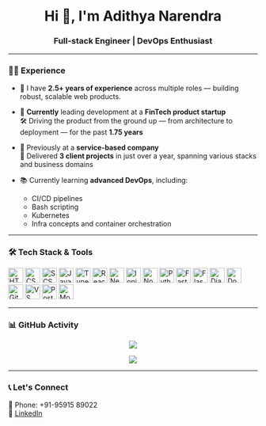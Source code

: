 <h1 align="center">Hi 👋, I'm Adithya Narendra</h1>
<h3 align="center">Full-stack Engineer | DevOps Enthusiast</h3>

---

### 👨‍💼 Experience

- 🧠 I have **2.5+ years of experience** across multiple roles — building robust, scalable web products.

- 💼 **Currently** leading development at a **FinTech product startup**  
  🛠 Driving the product from the ground up — from architecture to deployment — for the past **1.75 years**

- 🔁 Previously at a **service-based company**  
  🚀 Delivered **3 client projects** in just over a year, spanning various stacks and business domains

- 📚 Currently learning **advanced DevOps**, including:
  - CI/CD pipelines  
  - Bash scripting  
  - Kubernetes  
  - Infra concepts and container orchestration

---

### 🛠️ Tech Stack & Tools

<p align="left">
  <!-- Languages -->
  <img src="https://cdn.jsdelivr.net/gh/devicons/devicon/icons/html5/html5-original.svg" height="30" alt="HTML" />
  <img src="https://cdn.jsdelivr.net/gh/devicons/devicon/icons/css3/css3-original.svg" height="30" alt="CSS" />
  <img src="https://cdn.jsdelivr.net/gh/devicons/devicon/icons/sass/sass-original.svg" height="30" alt="SCSS" />
  <img src="https://cdn.jsdelivr.net/gh/devicons/devicon/icons/javascript/javascript-original.svg" height="30" alt="JavaScript" />
  <img src="https://cdn.jsdelivr.net/gh/devicons/devicon/icons/typescript/typescript-original.svg" height="30" alt="TypeScript" />

  <!-- Frameworks -->
  <img src="https://cdn.jsdelivr.net/gh/devicons/devicon/icons/react/react-original.svg" height="30" alt="React" />
  <img src="https://cdn.jsdelivr.net/gh/devicons/devicon/icons/nextjs/nextjs-original.svg" height="30" alt="Next.js" />
  <img src="https://cdn.jsdelivr.net/gh/devicons/devicon/icons/ionic/ionic-original.svg" height="30" alt="Ionic" />
  <img src="https://cdn.jsdelivr.net/gh/devicons/devicon/icons/nodejs/nodejs-original.svg" height="30" alt="Node.js" />

  <!-- Backend -->
  <img src="https://cdn.jsdelivr.net/gh/devicons/devicon/icons/python/python-original.svg" height="30" alt="Python" />
  <img src="https://cdn.jsdelivr.net/gh/devicons/devicon/icons/fastapi/fastapi-original.svg" height="30" alt="FastAPI" />
  <img src="https://cdn.jsdelivr.net/gh/devicons/devicon/icons/flask/flask-original.svg" height="30" alt="Flask" />
  <img src="https://cdn.jsdelivr.net/gh/devicons/devicon/icons/django/django-plain.svg" height="30" alt="Django REST Framework" />

  <!-- DevOps -->
  <img src="https://cdn.jsdelivr.net/gh/devicons/devicon/icons/docker/docker-original.svg" height="30" alt="Docker" />

  <!-- Tools -->
  <img src="https://cdn.jsdelivr.net/gh/devicons/devicon/icons/git/git-original.svg" height="30" alt="Git" />
  <img src="https://cdn.jsdelivr.net/gh/devicons/devicon/icons/vscode/vscode-original.svg" height="30" alt="VS Code" />
  <img src="https://cdn.jsdelivr.net/gh/devicons/devicon/icons/postgresql/postgresql-original.svg" height="30" alt="PostgreSQL" />
  <img src="https://cdn.jsdelivr.net/gh/devicons/devicon/icons/mongodb/mongodb-original.svg" height="30" alt="MongoDB" />
</p>

---

### 📊 GitHub Activity

<p align="center">
  <img src="https://github-readme-stats.vercel.app/api?username=adithyanarendra&show_icons=true&hide_title=true&hide_border=true&theme=default" />
</p>

<p align="center">
  <img src="https://github-readme-streak-stats.herokuapp.com/?user=adithyanarendra&theme=default" />
</p>

---

### 📞 Let's Connect

📱 Phone: +91-95915 89022  
🔗 [LinkedIn](https://www.linkedin.com/in/m-n-adithya-18a3b72aa)
